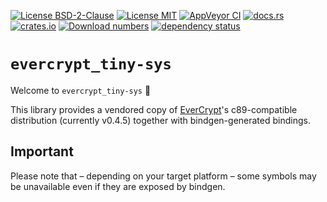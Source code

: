 [![License BSD-2-Clause](https://img.shields.io/badge/License-BSD--2--Clause-blue.svg)](https://opensource.org/licenses/BSD-2-Clause)
[![License MIT](https://img.shields.io/badge/License-MIT-blue.svg)](https://opensource.org/licenses/MIT)
[![AppVeyor CI](https://ci.appveyor.com/api/projects/status/github/KizzyCode/evercrypt-tiny-rust?svg=true)](https://ci.appveyor.com/project/KizzyCode/evercrypt-tiny-rust)
[![docs.rs](https://docs.rs/evercrypt_tiny-sys/badge.svg)](https://docs.rs/evercrypt_tiny-sys)
[![crates.io](https://img.shields.io/crates/v/evercrypt_tiny-sys.svg)](https://crates.io/crates/evercrypt_tiny-sys)
[![Download numbers](https://img.shields.io/crates/d/evercrypt_tiny-sys.svg)](https://crates.io/crates/evercrypt_tiny-sys)
[![dependency status](https://deps.rs/crate/evercrypt_tiny-sys/0.1.0/status.svg)](https://deps.rs/crate/evercrypt_tiny-sys/0.1.0)


# `evercrypt_tiny-sys`
Welcome to `evercrypt_tiny-sys` 🎉

This library provides a vendored copy of [EverCrypt](https://github.com/project-everest/hacl-star)'s c89-compatible
distribution (currently v0.4.5) together with bindgen-generated bindings.

## Important
Please note that – depending on your target platform – some symbols may be unavailable even if they are exposed by 
bindgen.
